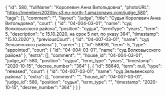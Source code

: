 {
    "id": 580,
    "fullName": "Королевич Анна Витольдовна",
    "photoURL": "https://members2020by.s3.eu-north-1.amazonaws.com/judge_580",
    "tags": [],
    "comment": "",
    "layout": "judge",
    "title": "Судья Королевич Анна Витольдовна",
    "court": {
        "id": "04-004-03-01",
        "name": "суд Волковысского района",
        "position": "судья",
        "termType": "years",
        "term": 5,
        "description": "c 15.10.2020, на срок 5 лет, по указу 364",
        "timestamp": "15.10.2020"
    },
    "previousCourt": {
        "id": "04-007-03-01",
        "name": "суд Зельвенского района"
    },
    "career": [
        {
            "id": 58639,
            "term": 5,
            "type": "appointed",
            "court": {
                "id": "04-004-03-01",
                "name": "суд Волковысского района"
            },
            "extra": [],
            "comment": "",
            "house_id": "04-004-03-01",
            "judge_id": 580,
            "position": "судья",
            "term_type": "years",
            "timestamp": "2020-10-15",
            "decree_number": "364"
        },
        {
            "id": 58640,
            "term": null,
            "type": "released",
            "court": {
                "id": "04-007-03-01",
                "name": "суд Зельвенского района"
            },
            "extra": [],
            "comment": "",
            "house_id": "04-007-03-01",
            "judge_id": 580,
            "position": "судья",
            "term_type": "",
            "timestamp": "2020-10-15",
            "decree_number": "364"
        }
    ]
}